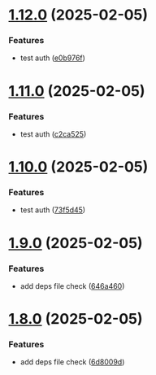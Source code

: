 # [1.12.0](https://github.com/tardis-ksh/tencent-cloud-cdn-push-paths-cache/compare/v1.11.0...v1.12.0) (2025-02-05)


### Features

* test auth ([e0b976f](https://github.com/tardis-ksh/tencent-cloud-cdn-push-paths-cache/commit/e0b976f112572f55b95a7cd417d28b56f61b33a7))



# [1.11.0](https://github.com/tardis-ksh/tencent-cloud-cdn-push-paths-cache/compare/v1.10.0...v1.11.0) (2025-02-05)


### Features

* test auth ([c2ca525](https://github.com/tardis-ksh/tencent-cloud-cdn-push-paths-cache/commit/c2ca52514355c67a2e7c3228061296e1b4685e8d))



# [1.10.0](https://github.com/tardis-ksh/tencent-cloud-cdn-push-paths-cache/compare/v1.9.0...v1.10.0) (2025-02-05)


### Features

* test auth ([73f5d45](https://github.com/tardis-ksh/tencent-cloud-cdn-push-paths-cache/commit/73f5d450199bd120153446441ebdb16b17b70e2d))



# [1.9.0](https://github.com/tardis-ksh/tencent-cloud-cdn-push-paths-cache/compare/v1.8.0...v1.9.0) (2025-02-05)


### Features

* add deps file check ([646a460](https://github.com/tardis-ksh/tencent-cloud-cdn-push-paths-cache/commit/646a460d0918c9fe3968e3bc9e5726e5b22cd14d))



# [1.8.0](https://github.com/tardis-ksh/tencent-cloud-cdn-push-paths-cache/compare/v1.7.0...v1.8.0) (2025-02-05)


### Features

* add deps file check ([6d8009d](https://github.com/tardis-ksh/tencent-cloud-cdn-push-paths-cache/commit/6d8009d43f91e41d9acfad954cbf78fcc660d989))




